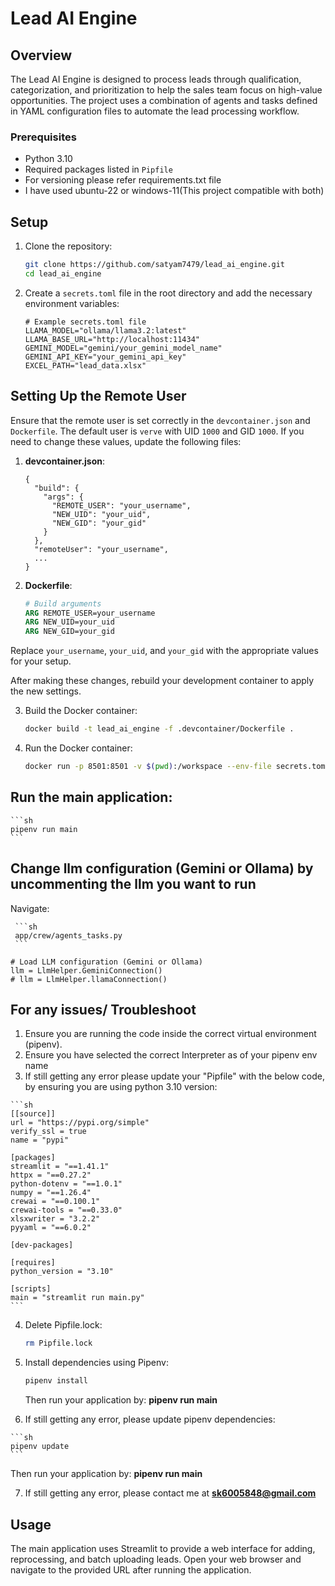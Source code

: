 # Lead AI Engine

## Overview

The Lead AI Engine is designed to process leads through qualification, categorization, and prioritization to help the sales team focus on high-value opportunities. The project uses a combination of agents and tasks defined in YAML configuration files to automate the lead processing workflow.

### Prerequisites

- Python 3.10
- Required packages listed in `Pipfile`
- For versioning please refer requirements.txt file
- I have used ubuntu-22 or windows-11(This project compatible with both)

## Setup

1. Clone the repository:

    ```sh
    git clone https://github.com/satyam7479/lead_ai_engine.git
    cd lead_ai_engine
    ```

2. Create a `secrets.toml` file in the root directory and add the necessary environment variables:

    ```
    # Example secrets.toml file
    LLAMA_MODEL="ollama/llama3.2:latest"
    LLAMA_BASE_URL="http://localhost:11434"
    GEMINI_MODEL="gemini/your_gemini_model_name"
    GEMINI_API_KEY="your_gemini_api_key"
    EXCEL_PATH="lead_data.xlsx"
    ```
## Setting Up the Remote User

Ensure that the remote user is set correctly in the `devcontainer.json` and `Dockerfile`. The default user is `verve` with UID `1000` and GID `1000`. If you need to change these values, update the following files:

1. **devcontainer.json**:
    ```jsonc
    {
      "build": {
        "args": {
          "REMOTE_USER": "your_username",
          "NEW_UID": "your_uid",
          "NEW_GID": "your_gid"
        }
      },
      "remoteUser": "your_username",
      ...
    }
    ```

2. **Dockerfile**:
    ```dockerfile
    # Build arguments
    ARG REMOTE_USER=your_username
    ARG NEW_UID=your_uid
    ARG NEW_GID=your_gid
    ```

Replace `your_username`, `your_uid`, and `your_gid` with the appropriate values for your setup.

After making these changes, rebuild your development container to apply the new settings.

3. Build the Docker container:

    ```sh
    docker build -t lead_ai_engine -f .devcontainer/Dockerfile .
    ```

4. Run the Docker container:

    ```sh
    docker run -p 8501:8501 -v $(pwd):/workspace --env-file secrets.toml lead_ai_engine
    ```


## Run the main application:

    ```sh
    pipenv run main
    ```
    
## Change llm configuration (Gemini or Ollama) by uncommenting the llm you want to run
Navigate:  

     ```sh
     app/crew/agents_tasks.py
     ```
    
    # Load LLM configuration (Gemini or Ollama)
    llm = LlmHelper.GeminiConnection()
    # llm = LlmHelper.llamaConnection()
    
## For any issues/ Troubleshoot
1.   Ensure you are running the code inside the correct virtual environment (pipenv).
2.   Ensure you have selected the correct Interpreter as of your pipenv env name
3.   If still getting any error please update your "Pipfile" with the below code, by ensuring you are using python 3.10 version:

    ```sh
    [[source]]
    url = "https://pypi.org/simple"
    verify_ssl = true
    name = "pypi"

    [packages]
    streamlit = "==1.41.1"
    httpx = "==0.27.2"
    python-dotenv = "==1.0.1"
    numpy = "==1.26.4"
    crewai = "==0.100.1"
    crewai-tools = "==0.33.0"
    xlsxwriter = "3.2.2"
    pyyaml = "==6.0.2"

    [dev-packages]

    [requires]
    python_version = "3.10"

    [scripts]
    main = "streamlit run main.py"
    ```
    
4.  Delete Pipfile.lock:
   
    ```sh
    rm Pipfile.lock
    ```
    
5. Install dependencies using Pipenv:

    ```sh
    pipenv install
    ```
    Then run your application by: **pipenv run main**
   
6.   If still getting any error, please update pipenv dependencies:

    ```sh
    pipenv update
    ```
   Then run your application by: **pipenv run main**
   
7. If still getting any error, please contact me at **sk6005848@gmail.com**

## Usage
The main application uses Streamlit to provide a web interface for adding, reprocessing, and batch uploading leads. Open your web browser and navigate to the provided URL after running the application.
